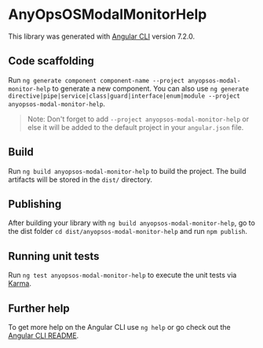 # AnyOpsOSModalMonitorHelp

This library was generated with [Angular CLI](https://github.com/angular/angular-cli) version 7.2.0.

## Code scaffolding

Run `ng generate component component-name --project anyopsos-modal-monitor-help` to generate a new component. You can also use `ng generate directive|pipe|service|class|guard|interface|enum|module --project anyopsos-modal-monitor-help`.
> Note: Don't forget to add `--project anyopsos-modal-monitor-help` or else it will be added to the default project in your `angular.json` file. 

## Build

Run `ng build anyopsos-modal-monitor-help` to build the project. The build artifacts will be stored in the `dist/` directory.

## Publishing

After building your library with `ng build anyopsos-modal-monitor-help`, go to the dist folder `cd dist/anyopsos-modal-monitor-help` and run `npm publish`.

## Running unit tests

Run `ng test anyopsos-modal-monitor-help` to execute the unit tests via [Karma](https://karma-runner.github.io).

## Further help

To get more help on the Angular CLI use `ng help` or go check out the [Angular CLI README](https://github.com/angular/angular-cli/blob/master/README.md).
